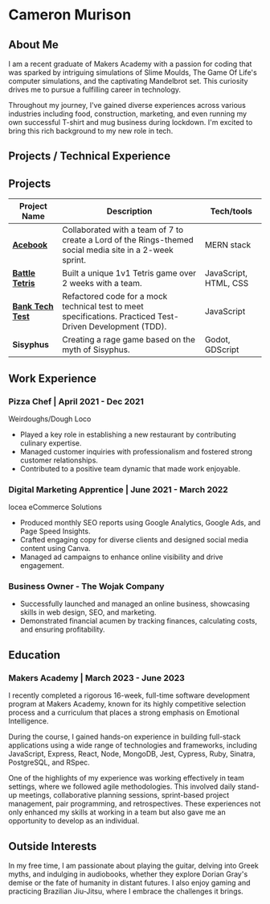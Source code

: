 # Cameron Murison

## About Me

I am a recent graduate of Makers Academy with a passion for coding that was sparked by intriguing simulations of Slime Moulds, The Game Of Life's computer simulations, and the captivating Mandelbrot set. This curiosity drives me to pursue a fulfilling career in technology.

Throughout my journey, I've gained diverse experiences across various industries including food, construction, marketing, and even running my own successful T-shirt and mug business during lockdown. I'm excited to bring this rich background to my new role in tech.

## Projects / Technical Experience

## Projects

| Project Name       | Description                                                   | Tech/tools                            |
| ------------------ | ------------------------------------------------------------- | ------------------------------------- |
| **[Acebook](https://github.com/georgebarrett/trelloship_of_the_string)**        | Collaborated with a team of 7 to create a Lord of the Rings-themed social media site in a 2-week sprint. | MERN stack                            |
| **[Battle Tetris](https://github.com/CKMurison/Tetris)**  | Built a unique 1v1 Tetris game over 2 weeks with a team.      | JavaScript, HTML, CSS                 |
| **[Bank Tech Test](https://github.com/CKMurison/tech_tests/tree/main/bank_test)** | Refactored code for a mock technical test to meet specifications. Practiced Test-Driven Development (TDD). | JavaScript                           |
| **Sisyphus**       | Creating a rage game based on the myth of Sisyphus. | Godot, GDScript                      |


## Work Experience

### Pizza Chef | April 2021 - Dec 2021
Weirdoughs/Dough Loco
- Played a key role in establishing a new restaurant by contributing culinary expertise.
- Managed customer inquiries with professionalism and fostered strong customer relationships.
- Contributed to a positive team dynamic that made work enjoyable.

### Digital Marketing Apprentice | June 2021 - March 2022
Iocea eCommerce Solutions
- Produced monthly SEO reports using Google Analytics, Google Ads, and Page Speed Insights.
- Crafted engaging copy for diverse clients and designed social media content using Canva.
- Managed ad campaigns to enhance online visibility and drive engagement.

### Business Owner - The Wojak Company
- Successfully launched and managed an online business, showcasing skills in web design, SEO, and marketing.
- Demonstrated financial acumen by tracking finances, calculating costs, and ensuring profitability.

## Education

### Makers Academy | March 2023 - June 2023
I recently completed a rigorous 16-week, full-time software development program at Makers Academy, known for its highly competitive selection process and a curriculum that places a strong emphasis on Emotional Intelligence.

During the course, I gained hands-on experience in building full-stack applications using a wide range of technologies and frameworks, including JavaScript, Express, React, Node, MongoDB, Jest, Cypress, Ruby, Sinatra, PostgreSQL, and RSpec.

One of the highlights of my experience was working effectively in team settings, where we followed agile methodologies. This involved daily stand-up meetings, collaborative planning sessions, sprint-based project management, pair programming, and retrospectives. These experiences not only enhanced my skills at working in a team but also gave me an opportunity to develop as an individual.

## Outside Interests

In my free time, I am passionate about playing the guitar, delving into Greek myths, and indulging in audiobooks, whether they explore Dorian Gray's demise or the fate of humanity in distant futures. I also enjoy gaming and practicing Brazilian Jiu-Jitsu, where I embrace the challenges it brings.
